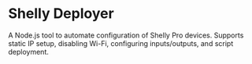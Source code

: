 # Shelly Deployer

A Node.js tool to automate configuration of Shelly Pro devices.
Supports static IP setup, disabling Wi-Fi, configuring inputs/outputs, and script deployment.